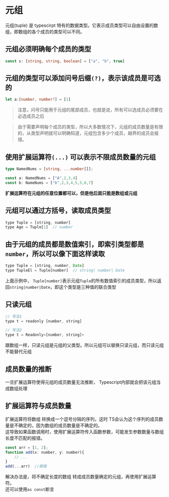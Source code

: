 # 元组

元组(tuple) 是 typescirpt 特有的数据类型。它表示成员类型可以自由设置的数组，即数组的各个成员的类型可以不同。  

## 元组必须明确每个成员的类型  

```typescript
const s: [string, string, boolean] = ["a", "b", true]
```  

## 元组的类型可以添加问号后缀`(?)`，表示该成员是可选的  

```typescript
let a:[number, number?] = [1]
```

> 注意，问号只能用于元组的尾部成员，也就是说，所有可以选成员必须要在必选成员之后  

> 由于需要声明每个成员的类型，所以大多数情况下，元组的成员数量是有限的，从类型声明就可以明确知道，元组包含多少个成员，越界的成员会报错。

## 使用扩展运算符`(...)` 可以表示不限成员数量的元组  

```typescript
type NamedNums = [string, ...number[]];

const a: NamedNums = ["A",2,3,4]
const b: NameNums = ["b",2,3,4,5,5,6,7]
```

**扩展运算符在元组的任意位置都可以，但是他后面只能是数组或元组**  

## 元组可以通过方括号，读取成员类型  

```js
type Tuple = [string, number]
type Age = Tuple[1]  // number
```

## 由于元组的成员都是数值索引，即索引类型都是 `number`，所以可以像下面这样读取

```js
type Tuple = [string, number, Date]
type TupleEl = Tuple[number]  // string| number| Date
```

上面示例中， `Tuple[number]`表示元组`Tuple`的所有数值索引的成员类型，所以返回`string|number|Date`，即这个类型是三种值的联合类型  

## 只读元组

```js
// 写法1
type t = readonly [number, string]

// 写法2
type t = Readonly<[number, string]>
```

跟数组一样，只读元组是元组的父类型。所以元组可以替换只读元组，而只读元组不能替代元组

## 成员数量的推断

一旦扩展运算符使得元组的成员数量无法推断， Typescript内部就会把该元组当成数组处理  

## 扩展运算符与成员数量

扩展运算符将数组 转换成一个逗号分隔的序列，这时 TS会认为这个序列的成员数量是不确定的，因为数组的成员数量是不确定的。  
这导致如果函数调用时，使用扩展运算符传入函数参数，可能发生参数数量与数组长度不匹配的报错。  

```js
const arr = [1, 2];
function add(x: number, y: number){
    // ...
}
add(...arr)  //报错
```

解决办法是，将不确定长度的数组 转成成员数量确定的元组，再使用扩展运算符。  
还可以使用`as const`断言
